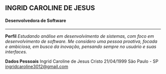 
## INGRID CAROLINE DE JESUS
#### Desenvolvedora de Software

---

**Perfil**
*Estudando análise em desenvolvimento de sistemas, com foco em desenvolvimento de software. Me considero uma pessoa proativa, focada e ambiciosa, em busca da inovação, pensando sempre no usuário e suas interfaces.*


**Dados Pessoais**
Ingrid Caroline de Jesus Cristo
21/04/1999
São Paulo - SP
ingridcaroline3012@gmail.com
